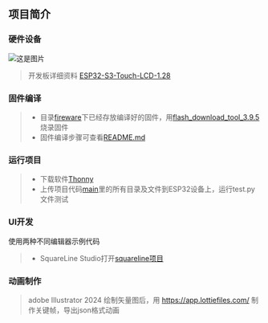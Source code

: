 ## 项目简介

### 硬件设备
![这是图片](https://www.waveshare.net/photo/development-board/ESP32-S3-Touch-LCD-1.28-B/ESP32-S3-Touch-LCD-1.28-B-1.jpg)
>开发板详细资料 [ESP32-S3-Touch-LCD-1.28](https://www.waveshare.net/wiki/ESP32-S3-Touch-LCD-1.28)
### 固件编译
>- 目录[fireware](./fireware)下已经存放编译好的固件，用[flash_download_tool_3.9.5](https://www.espressif.com/sites/default/files/tools/flash_download_tool_3.9.5.zip)烧录固件
>- 固件编译步骤可查看[README.md](./fireware/README.md)
### 运行项目
>- 下载软件[Thonny](https://objects.githubusercontent.com/github-production-release-asset-2e65be/163728962/ac488763-b0bb-4412-9dec-757bde673849?X-Amz-Algorithm=AWS4-HMAC-SHA256&X-Amz-Credential=releaseassetproduction%2F20240531%2Fus-east-1%2Fs3%2Faws4_request&X-Amz-Date=20240531T100214Z&X-Amz-Expires=300&X-Amz-Signature=4bdeef57906a6cdbc2b380348c2df3219d4b4620098a0d72873a712a3b0679ac&X-Amz-SignedHeaders=host&actor_id=69035246&key_id=0&repo_id=163728962&response-content-disposition=attachment%3B%20filename%3Dthonny-4.1.4.exe&response-content-type=application%2Foctet-stream)
>- 上传项目代码[main](./main)里的所有目录及文件到ESP32设备上，运行test.py文件测试
### UI开发
使用两种不同编辑器示例代码
>- SquareLine Studio打开[squareline项目](./squareline)
### 动画制作
>adobe Illustrator 2024 绘制矢量图后，用 https://app.lottiefiles.com/ 制作关键帧，导出json格式动画